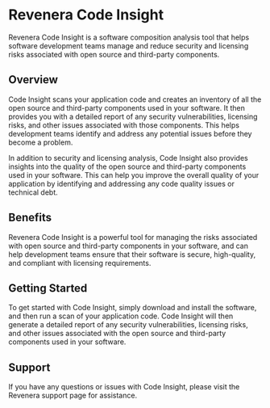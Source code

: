 # Revenera Code Insight

Revenera Code Insight is a software composition analysis tool that helps software development teams manage and reduce security and licensing risks associated with open source and third-party components.

## Overview

Code Insight scans your application code and creates an inventory of all the open source and third-party components used in your software. It then provides you with a detailed report of any security vulnerabilities, licensing risks, and other issues associated with those components. This helps development teams identify and address any potential issues before they become a problem.

In addition to security and licensing analysis, Code Insight also provides insights into the quality of the open source and third-party components used in your software. This can help you improve the overall quality of your application by identifying and addressing any code quality issues or technical debt.

## Benefits

Revenera Code Insight is a powerful tool for managing the risks associated with open source and third-party components in your software, and can help development teams ensure that their software is secure, high-quality, and compliant with licensing requirements.

## Getting Started

To get started with Code Insight, simply download and install the software, and then run a scan of your application code. Code Insight will then generate a detailed report of any security vulnerabilities, licensing risks, and other issues associated with the open source and third-party components used in your software.

## Support

If you have any questions or issues with Code Insight, please visit the Revenera support page for assistance.


